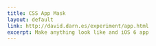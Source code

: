 ```yaml
---
title: CSS App Mask
layout: default
link: http://david.darn.es/experiment/app.html
excerpt: Make anything look like and iOS 6 app
---
```

